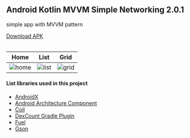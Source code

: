 ## Android Kotlin MVVM Simple Networking 2.0.1 ##

simple app with MVVM pattern

[Download APK](https://www.dropbox.com/s/590va8zw9yw5gv7)
<br/><br/>

Home | List | Grid
-----|-----|-----
![home](https://i.imgur.com/Jm9bbv9.jpg) | ![list](https://i.imgur.com/jxjsHlj.jpg) | ![grid](https://i.imgur.com/NbGzjsu.jpg)

#### List libraries used in this project ####
* [AndroidX](https://developer.android.com/jetpack/androidx/)
* [Android Architecture Component](https://developer.android.com/topic/libraries/architecture/)
* [Coil](https://coil-kt.github.io/coil/)
* [DexCount Gradle Plugin](https://github.com/KeepSafe/dexcount-gradle-plugin)
* [Fuel](https://github.com/kittinunf/fuel)
* [Gson](https://github.com/google/gson)


